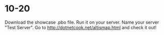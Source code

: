 # 10-20

Download the showcase .pbo file. 
Run it on your server. 
Name your server "Test Server". 
Go to http://dotnetcook.net/altismap.html and check it out!
